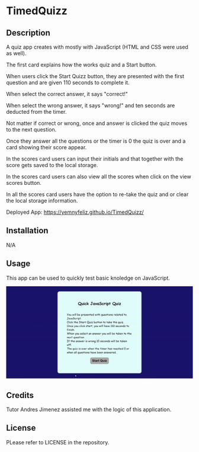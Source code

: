 # TimedQuizz

## Description

A quiz app creates with mostly with JavaScript (HTML and CSS were used as well).

The first card explains how the works quiz and a Start button.

When users click the Start Quizz button, they are presented with the first question and are given 110 seconds to complete it.

When select the correct answer, it says "correct!"

When select the wrong answer, it says "wrong!" and ten seconds are deducted from the timer.

Not matter if correct or wrong, once and answer is clicked the quiz moves to the next question.

Once they answer all the questions or the timer is 0 the quiz is over and a card showing their score appear.

In the scores card users can input their initials and that together with the score gets saved to the local storage.

In the scores card users can also view all the scores when click on the view scores button. 

In all the scores card users have the option to re-take the quiz and or clear the local storage information.

Deployed App: https://yemnyfeliz.github.io/TimedQuizz/


## Installation

N/A



## Usage

This app can be used to quickly test basic knoledge on JavaScript.

![Demo](./assets/QuizApp.gif)




## Credits

Tutor Andres Jimenez assisted me with the logic of this application.

## License

PLease refer to LICENSE in the repository.


